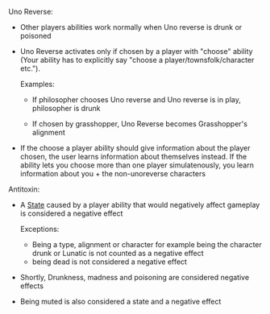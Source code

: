 

Uno Reverse:

- Other players abilities work normally when Uno reverse is drunk or poisoned

- Uno Reverse activates only if chosen by a player with "choose" ability (Your ability has to explicitly say "choose a player/townsfolk/character etc."). 

  Examples:

  - If philosopher chooses Uno reverse and Uno reverse is in play, philosopher is drunk

  - If chosen by grasshopper, Uno Reverse becomes Grasshopper's alignment

- If the choose a player ability should give information about the player chosen, the user learns information about themselves instead. If the ability lets you choose more than one player simulatenously, you learn information about you + the non-unoreverse characters

Antitoxin:


- A [State](https://wiki.bloodontheclocktower.com/States) caused by a player ability that would negatively affect gameplay is considered a negative effect

  Exceptions: 
    - Being a type, alignment or character for example being the character drunk or Lunatic is not counted as a negative effect
    - being dead is not considered a negative effect

- Shortly, Drunkness, madness and poisoning are considered negative effects

- Being muted is also considered a state and a negative effect







